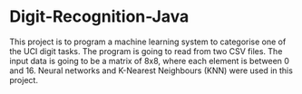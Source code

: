 # Digit-Recognition-Java
This project is to program a machine learning system to categorise one of the UCI digit tasks. The program is going to read from two CSV files. The input data is going to be a matrix of 8x8, where each element is between 0 and 16. Neural networks and K-Nearest Neighbours (KNN) were used in this project.

